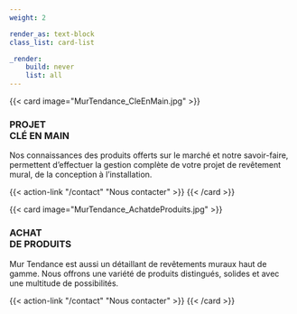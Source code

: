 ```yaml
---
weight: 2

render_as: text-block
class_list: card-list

_render:
    build: never
    list: all
---
```


{{< card image="MurTendance_CleEnMain.jpg" >}}
### PROJET<br>CLÉ EN MAIN

Nos connaissances des produits offerts sur le marché et notre savoir-faire, permettent d’effectuer la gestion complète de votre projet de revêtement mural, de la conception à l’installation.

{{< action-link "/contact" "Nous contacter" >}}
{{< /card >}}

{{< card image="MurTendance_AchatdeProduits.jpg" >}}
### ACHAT<br>DE PRODUITS

Mur Tendance est aussi un détaillant de revêtements muraux haut de gamme. Nous offrons une variété de produits distingués, solides et avec une multitude de possibilités.

{{< action-link "/contact" "Nous contacter" >}}
{{< /card >}}
